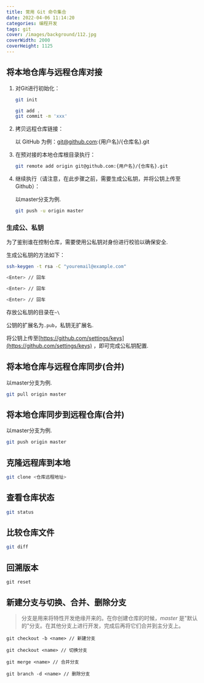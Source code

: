 ```yaml
---
title: 常用 Git 命令集合
date: 2022-04-06 11:14:20
categories: 编程开发
tags: git
cover: /images/background/112.jpg
coverWidth: 2000
coverHeight: 1125
---
```


## 将本地仓库与远程仓库对接

1. 对Git进行初始化：

   ```bash
   git init
   ```

   ```bash
   git add .
   git commit -m 'xxx'
   ```

3. 拷贝远程仓库链接：

   以 GitHub 为例：git@github.com:{用户名}/{仓库名}.git 

4. 在预对接的本地仓库根目录执行：

   ```bash
   git remote add origin git@github.com:{用户名}/{仓库名}.git
   ```

5. 继续执行（请注意，在此步骤之前，需要生成公私钥，并将公钥上传至Github）：

   以master分支为例.
   
   ```bash
   git push -u origin master
   ```
   
### 生成公、私钥

为了鉴别谁在控制仓库，需要使用公私钥对身份进行校验以确保安全.

生成公私钥的方法如下：

```bash
ssh-keygen -t rsa -C "youremail@example.com"

<Enter> // 回车

<Enter> // 回车

<Enter> // 回车
```

存放公私钥的目录在```~\```

公钥的扩展名为```.pub```，私钥无扩展名.

将公钥上传至[https://github.com/settings/keys](https://github.com/settings/keys) ，即可完成公私钥配置.

## 将本地仓库与远程仓库同步(合并)

以master分支为例.

```bash
git pull origin master
```

## 将本地仓库同步到远程仓库(合并)

以master分支为例.

```bash
git push origin master
```

## 克隆远程库到本地

```bash
git clone <仓库远程地址>
```

## 查看仓库状态

```bash
git status
```

## 比较仓库文件

```bash
git diff
```

## 回溯版本

```
git reset
```

## 新建分支与切换、合并、删除分支

> 分支是用来将特性开发绝缘开来的。在你创建仓库的时候，*master* 是"默认的"分支。在其他分支上进行开发，完成后再将它们合并到主分支上。 	

```
git checkout -b <name> // 新建分支

git checkout <name> // 切换分支

git merge <name> // 合并分支

git branch -d <name> // 删除分支
```